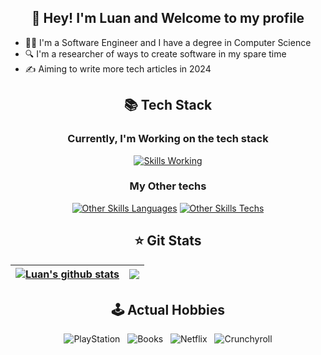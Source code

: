 <div align="center">
  
  ## 🤙 Hey! I'm Luan and Welcome to my profile 
</div>

- 👨‍💻 I'm a Software Engineer and I have a degree in Computer Science
- 🔍 I'm a researcher of ways to create software in my spare time
- ✍️ Aiming to write more tech articles in 2024

<div align="center">

## 📚 Tech Stack

### Currently, I'm Working on the tech stack 
[![Skills Working](https://skillicons.dev/icons?i=dotnet,cs,azure,mongodb,docker,kubernetes,kafka,terraform,grafana&perline=10)](https://skillicons.dev)

### My Other techs
[![Other Skills Languages](https://skillicons.dev/icons?i=python,js,react,java,spring,go&perline=10)](https://skillicons.dev)
[![Other Skills Techs](https://skillicons.dev/icons?i=aws,gcp,git,vscode&perline=10)](https://skillicons.dev)

## ⭐ Git Stats

<a href="https://github.com/luanmds/github-readme-stats"><img align="center" src="https://github-readme-stats.vercel.app/api?username=luanmds&show_icons=true&include_all_commits=true&theme=blue-green&hide_border=true" alt="Luan's github stats" /></a> | <a href="https://github.com/luanmds/github-readme-stats"><img align="center" src="https://github-readme-stats.vercel.app/api/top-langs/?username=luanmds&layout=compact&theme=blue-green&hide_border=true" /></a> |
| ------------- | ------------- |


## 🕹️ Actual Hobbies

![PlayStation](https://img.shields.io/badge/Playstation-003791?style=for-the-badge&logo=playstation-5&logoColor=white) &nbsp;
![Books](https://img.shields.io/badge/Read%20Books-Tech%20and%20Fantasy-grey?style=for-the-badge) &nbsp;
![Netflix](https://img.shields.io/badge/Netflix-E50914?style=for-the-badge&logo=netflix&logoColor=white) &nbsp;
![Crunchyroll](https://img.shields.io/badge/Crunchyroll-F47521?style=for-the-badge&logo=crunchyroll&logoColor=white)


</div>

